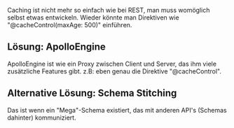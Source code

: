 Caching ist nicht mehr so einfach wie bei REST, man muss womöglich selbst etwas entwickeln. Wieder könnte man Direktiven wie "@cacheControl(maxAge: 500)" einführen.

## Lösung: ApolloEngine
ApolloEngine ist wie ein Proxy zwischen Client und Server, das ihm viele zusätzliche Features gibt. z.B: eben genau die Direktive "@cacheControl".

## Alternative Lösung: Schema Stitching
Das ist wenn ein "Mega"-Schema existiert, das mit anderen API's (Schemas dahinter) kommuniziert.